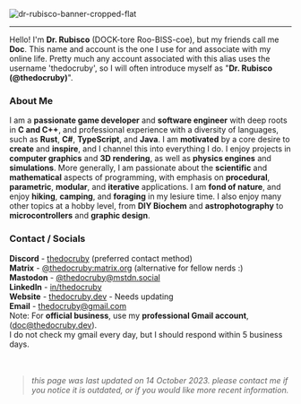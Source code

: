![dr-rubisco-banner-cropped-flat](https://user-images.githubusercontent.com/76263371/169357861-c368b75f-df2f-4654-b1eb-8074aea51867.png)

---

Hello! I'm **Dr. Rubisco** (DOCK-tore Roo-BISS-coe), but my friends call me **Doc**. This name and account is the one I use for and associate with my online life. Pretty much any account associated with this alias uses the username 'thedocruby', so I will often introduce myself as "**Dr. Rubisco (@thedocruby)**".

### About Me
I am a **passionate game developer** and **software engineer** with deep roots in **C and C++**, and professional experience with a diversity of languages, such as **Rust**, **C#**, **TypeScript**, and **Java**. I am **motivated** by a core desire to **create** and **inspire**, and I channel this into everything I do. I enjoy projects in **computer graphics** and **3D rendering**, as well as **physics engines** and **simulations**. More generally, I am passionate about the **scientific** and **mathematical** aspects of programming, with emphasis on **procedural**, **parametric**, **modular**, and **iterative** applications. I am **fond of nature**, and enjoy **hiking**, **camping**, and **foraging** in my lesiure time. I also enjoy many other topics at a hobby level, from **DIY Biochem** and **astrophotography** to **microcontrollers** and **graphic design**.

### Contact / Socials
**Discord** -  [thedocruby](https://discord.com/) (preferred contact method) <br>
**Matrix** - [@thedocruby:matrix.org](https://matrix.to/#/@thedocruby:matrix.org) (alternative for fellow nerds :)<br>
**Mastodon** - [@thedocruby@mstdn.social](https://mstdn.social/@thedocruby) <br>
**LinkedIn** - [in/thedocruby](https://www.linkedin.com/in/thedocruby) <br>
**Website** - [thedocruby.dev](https://thedocruby.dev/) - Needs updating <br>
**Email** - [thedocruby@gmail.com](mailto:thedocruby@gmail.com) <br>
Note: For **official business**, use my **professional Gmail account**, ([doc@thedocruby.dev](mailto:doc@thedocruby.dev)). <br>
I do not check my gmail every day, but I should respond within 5 business days. <br> <br> <br> 
> *this page was last updated on 14 October 2023. please contact me if you notice it is outdated, or if you would like more recent information.*
